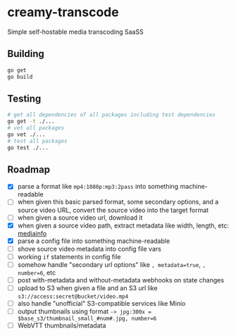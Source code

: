 # creamy-transcode

Simple self-hostable media transcoding SaaSS 

## Building

```sh
go get
go build
```

## Testing

```sh
# get all dependencies of all packages including test dependencies
go get -t ./...
# vet all packages
go vet ./...
# test all packages
go test ./...
```

## Roadmap

- [x] parse a format like `mp4:1080p:mp3:2pass` into something machine-readable
- [ ] when given this basic parsed format, some secondary options, and a source video URL, convert the source video into the target format
- [ ] when given a source video url, download it
- [x] when given a source video path, extract metadata like width, length, etc: [mediainfo](mediainfo)
- [x] parse a config file into something machine-readable
- [ ] shove source video metadata into config file vars
- [ ] working `if` statements in config file
- [ ] somehow handle "secondary url options" like `, metadata=true`, `, number=6`, etc
- [ ] post with-metadata and without-metadata webhooks on state changes
- [ ] upload to S3 when given a file and an S3 url like `s3://access:secret@bucket/video.mp4`
- [ ] also handle "unofficial" S3-compatible services like Minio
- [ ] output thumbnails using format `-> jpg:300x = $base_s3/thumbnail_small_#num#.jpg, number=6`
- [ ] WebVTT thumbnails/metadata
